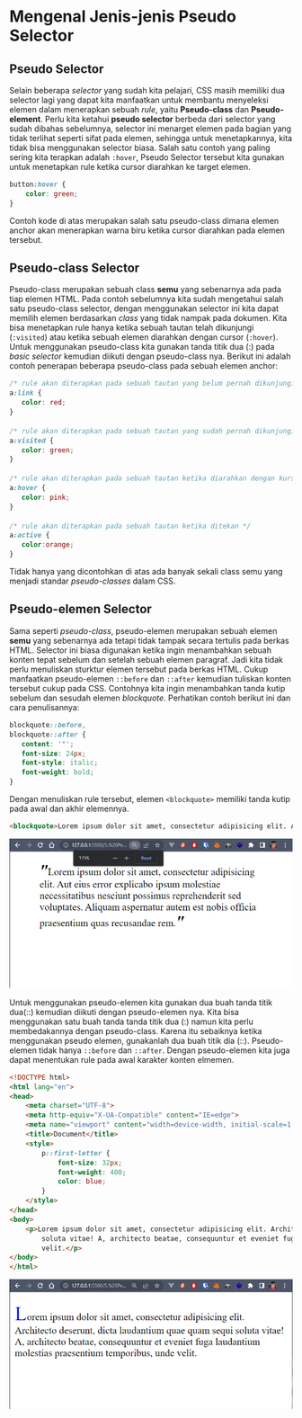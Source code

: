 # Mengenal Jenis-jenis Pseudo Selector
## Pseudo Selector
Selain beberapa <i>selector</i> yang sudah kita pelajari, CSS masih memiliki dua selector lagi yang dapat kita manfaatkan untuk membantu menyeleksi elemen dalam menerapkan sebuah <i>rule</i>, yaitu <b>Pseudo-class</b> dan <b>Pseudo-element</b>. Perlu kita ketahui <b>pseudo selector</b> berbeda dari selector yang sudah dibahas sebelumnya, selector ini menarget elemen pada bagian yang tidak terlihat seperti sifat pada elemen, sehingga untuk menetapkannya, kita tidak bisa menggunakan selector biasa. Salah satu contoh yang paling sering kita terapkan adalah ```:hover```, Pseudo Selector tersebut kita gunakan untuk menetapkan rule ketika cursor diarahkan ke target elemen.

```css
button:hover {
    color: green;
}
```
Contoh kode di atas merupakan salah satu pseudo-class dimana elemen anchor akan menerapkan warna biru ketika cursor diarahkan pada elemen tersebut. 

## Pseudo-class Selector
Pseudo-class merupakan sebuah class <b>semu</b> yang sebenarnya ada pada tiap elemen HTML. Pada contoh sebelumnya kita sudah mengetahui salah satu pseudo-class selector, dengan menggunakan selector ini kita dapat memilih elemen berdasarkan <i>class</i> yang tidak nampak pada dokumen. Kita bisa menetapkan rule hanya ketika sebuah tautan telah dikunjungi (```:visited```) atau ketika sebuah elemen diarahkan dengan cursor (```:hover```). Untuk menggunakan pseudo-class kita gunakan tanda titik dua (:) pada <i>basic selector</i> kemudian diikuti dengan pseudo-class nya. Berikut ini adalah contoh penerapan beberapa pseudo-class pada sebuah elemen anchor:

```css
/* rule akan diterapkan pada sebuah tautan yang belum pernah dikunjungi */
a:link {
   color: red;
}
 
/* rule akan diterapkan pada sebuah tautan yang sudah pernah dikunjungi */
a:visited {
   color: green;
}
 
/* rule akan diterapkan pada sebuah tautan ketika diarahkan dengan kursor */
a:hover {
   color: pink;
}
 
/* rule akan diterapkan pada sebuah tautan ketika ditekan */
a:active {
   color:orange;
}
```

Tidak hanya yang dicontohkan di atas ada banyak sekali class semu yang menjadi standar <i>pseudo-classes</i> dalam CSS.

## Pseudo-elemen Selector
Sama seperti <i>pseudo-class</i>, pseudo-elemen merupakan sebuah elemen <b>semu</b> yang sebenarnya ada tetapi tidak tampak secara tertulis pada berkas HTML. Selector ini biasa digunakan ketika ingin menambahkan sebuah konten tepat sebelum dan setelah sebuah elemen paragraf. Jadi kita tidak perlu menuliskan sturktur elemen tersebut pada berkas HTML. Cukup manfaatkan pseudo-elemen ```::before``` dan ```::after``` kemudian tuliskan konten tersebut cukup pada CSS. Contohnya kita ingin menambahkan tanda kutip sebelum dan sesudah elemen <i>blockquote</i>. Perhatikan contoh berikut ini dan cara penulisannya:

```css
blockquote::before,
blockquote::after {
   content: '"';
   font-size: 24px;
   font-style: italic;
   font-weight: bold;
}
```
Dengan menuliskan rule tersebut, elemen ```<blockquote>``` memiliki tanda kutip pada awal dan akhir elemennya.

```html
<blockquote>Lorem ipsum dolor sit amet, consectetur adipisicing elit. Aut eius error explicabo ipsum molestiae necessitatibus nesciunt possimus reprehenderit sed voluptates. Aliquam aspernatur autem est nobis officia praesentium quas recusandae rem.</blockquote>
```
<p align="center">
<img src="https://github.com/adyuta447/learn-html-css/blob/main/5.%20Pendalaman%20CSS/img/Screenshot%202022-06-23%20192006.png" alt="null">
</p>

Untuk menggunakan pseudo-elemen kita gunakan dua buah tanda titik dua(::) kemudian diikuti dengan pseudo-elemen nya. Kita bisa menggunakan satu buah tanda tanda titik dua (:) namun kita perlu membedakannya dengan pseudo-class. Karena itu sebaiknya ketika menggunakan pseudo elemen, gunakanlah dua buah titik dia (::). Pseudo-elemen tidak hanya ```::before``` dan ```::after```. Dengan pseudo-elemen kita juga dapat menentukan rule pada awal karakter konten elmemen.

```html
<!DOCTYPE html>
<html lang="en">
<head>
    <meta charset="UTF-8">
    <meta http-equiv="X-UA-Compatible" content="IE=edge">
    <meta name="viewport" content="width=device-width, initial-scale=1.0">
    <title>Document</title>
    <style>
        p::first-letter {
            font-size: 32px;
            font-weight: 400;
            color: blue;
        }
    </style>
</head>
<body>
    <p>Lorem ipsum dolor sit amet, consectetur adipisicing elit. Architecto deserunt, dicta laudantium quae quam sequi
        soluta vitae! A, architecto beatae, consequuntur et eveniet fuga laudantium molestias praesentium temporibus, unde
        velit.</p>
</body>
</html>
```
<p align="center">
<img src="https://github.com/adyuta447/learn-html-css/blob/main/5.%20Pendalaman%20CSS/img/Screenshot%202022-06-23%20194113.png" alt="null">
</p>


